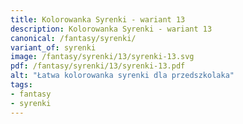 ```yaml
---
title: Kolorowanka Syrenki - wariant 13
description: Kolorowanka Syrenki - wariant 13
canonical: /fantasy/syrenki/
variant_of: syrenki
image: /fantasy/syrenki/13/syrenki-13.svg
pdf: /fantasy/syrenki/13/syrenki-13.pdf
alt: "Łatwa kolorowanka syrenki dla przedszkolaka"
tags:
- fantasy
- syrenki
---
```

